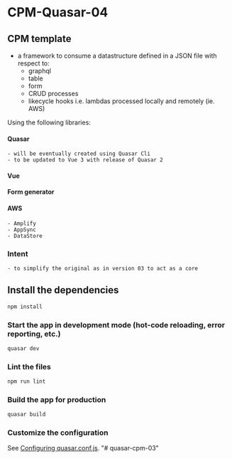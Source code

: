 # CPM-Quasar-04
## CPM template
  - a framework to consume a datastructure defined in a JSON file with respect to:
    - graphql
    - table
    - form
    - CRUD processes
    - likecycle hooks i.e. lambdas processed locally and remotely (ie. AWS)

Using the following libraries:
  #### Quasar
    - will be eventually created using Quasar Cli
    - to be updated to Vue 3 with release of Quasar 2
  #### Vue
  #### Form generator
  #### AWS
    - Amplify
    - AppSync
    - DataStore


### Intent
    - to simplify the original as in version 03 to act as a core

## Install the dependencies
```bash
npm install
```

### Start the app in development mode (hot-code reloading, error reporting, etc.)
```bash
quasar dev
```

### Lint the files
```bash
npm run lint
```

### Build the app for production
```bash
quasar build
```

### Customize the configuration
See [Configuring quasar.conf.js](https://quasar.dev/quasar-cli/quasar-conf-js).
"# quasar-cpm-03"
